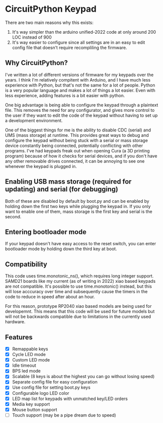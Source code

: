 # CircuitPython Keypad
There are two main reasons why this exists: 
1) It's way simpler than the arduino unified-2022 code at only around 200 LOC instead of 900
2) It's way easier to configure since all settings are in an easy to edit config file that doesn't require recompliling the firmware.

## Why CircuitPython?
I've written a lot of different versions of firmware for my keypads over the years. I think I'm relatively compitent with Arduino, and I have much less experience with Python, but that's not the same for a lot of people. Python is a very popular language and makes a lot of things a lot easier. Even with less experience, adding features is a bit easier with python.

One big advantage is being able to configure the keypad through a plaintext file. This removes the need for any configurator, and gives more control to the user if they want to edit the code of the keypad without having to set up a development environment.

One of the biggest things for me is the ability to disable CDC (serial) and UMS (mass storage) at runtime. This provides great ways to debug and configure the keypad without being stuck with a serial or mass storage device constantly being connected, potentially conflicting with other programs. I've had keypads freak out when opening Cura (a 3D printing program) because of how it checks for serial devices, and if you don't have any other removable drives connected, it can be annoying to see one whenever the keypad is plugged in.

## Enabling USB mass storage (required for updating) and serial (for debugging)

Both of these are disabled by default by boot.py and can be enabled by holding down the first two keys while plugging the keypad in. If you only want to enable one of them, mass storage is the first key and serial is the second.

## Entering bootloader mode

If your keypad doesn't have easy access to the reset switch, you can enter bootloader mode by holding down the third key at boot.

## Compatibility
This code uses time.monotonic_ns(), which requires long integer support. SAMD21 boards like my current (as of writing in 2022) xiao based keypads are not compatible. It's possible to use time.monotonic() instead, but this will lose acccuracy over time and subsequently cause the timers in the code to reduce in speed after about an hour. 

For this reason, prototype RP2040 xiao based models are being used for developemnt. This means that this code will be used for future models but will not be backwards compatible due to limitations in the currently used hardware.

## Features

 - [x] Remappable keys
 - [x] Cycle LED mode
 - [x] Custom LED mode
 - [x] Idle timeout
 - [x] BPS led mode
 - [x] Scalable (8 keys is about the highest you can go without losing speed)
 - [x] Separate config file for easy configuration
 - [x] Use config file for setting boot.py keys
 - [x] Configurable logo LED color
 - [x] LED map list for keypads with unmatched key/LED orders
 - [x] Media key support
 - [x] Mouse button support
 - [ ] Touch support (may be a pipe dream due to speed)
